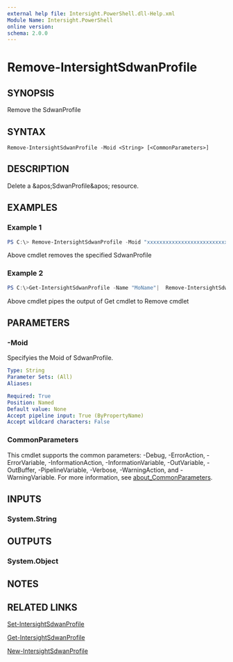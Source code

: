 ```yaml
---
external help file: Intersight.PowerShell.dll-Help.xml
Module Name: Intersight.PowerShell
online version:
schema: 2.0.0
---
```


# Remove-IntersightSdwanProfile

## SYNOPSIS
Remove the SdwanProfile

## SYNTAX

```
Remove-IntersightSdwanProfile -Moid <String> [<CommonParameters>]
```

## DESCRIPTION
Delete a &amp;apos;SdwanProfile&amp;apos; resource.

## EXAMPLES

### Example 1
```powershell
PS C:\> Remove-IntersightSdwanProfile -Moid "xxxxxxxxxxxxxxxxxxxxxxxxxxx"
```
Above cmdlet removes the specified SdwanProfile 

### Example 2
```powershell
PS C:\>Get-IntersightSdwanProfile -Name "MoName"|  Remove-IntersightSdwanProfile
```
Above cmdlet pipes the output of Get cmdlet to Remove cmdlet

## PARAMETERS

### -Moid
Specifyies the Moid of SdwanProfile.

```yaml
Type: String
Parameter Sets: (All)
Aliases:

Required: True
Position: Named
Default value: None
Accept pipeline input: True (ByPropertyName)
Accept wildcard characters: False
```

### CommonParameters
This cmdlet supports the common parameters: -Debug, -ErrorAction, -ErrorVariable, -InformationAction, -InformationVariable, -OutVariable, -OutBuffer, -PipelineVariable, -Verbose, -WarningAction, and -WarningVariable. For more information, see [about_CommonParameters](http://go.microsoft.com/fwlink/?LinkID=113216).

## INPUTS

### System.String

## OUTPUTS

### System.Object
## NOTES

## RELATED LINKS

[Set-IntersightSdwanProfile](./Set-IntersightSdwanProfile.md)

[Get-IntersightSdwanProfile](./Get-IntersightSdwanProfile.md)

[New-IntersightSdwanProfile](./New-IntersightSdwanProfile.md)

